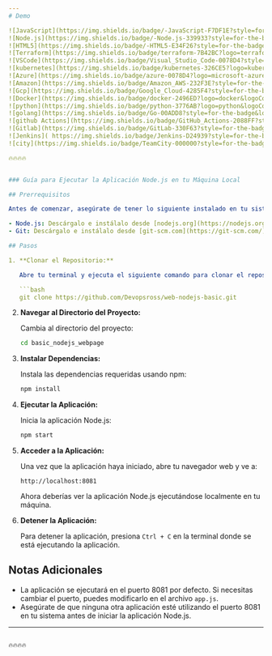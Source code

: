 ```yaml
---
# Demo

![JavaScript](https://img.shields.io/badge/-JavaScript-F7DF1E?style=for-the-badge&logo=JavaScript&logoColor=black)
![Node.js](https://img.shields.io/badge/-Node.js-339933?style=for-the-badge&logo=node.js&logoColor=white)
![HTML5](https://img.shields.io/badge/-HTML5-E34F26?style=for-the-badge&logo=html5&logoColor=white)
![Terraform](https://img.shields.io/badge/terraform-7B42BC?logo=terraform&logoColor=white&style=for-the-badge)
![VSCode](https://img.shields.io/badge/Visual_Studio_Code-0078D4?style=for-the-badge&logo=visual%20studio%20code&logoColor=white)
![kubernetes](https://img.shields.io/badge/kubernetes-326CE5?logo=kubernetes&logoColor=white&style=for-the-badge)
![Azure](https://img.shields.io/badge/azure-0078D4?logo=microsoft-azure&logoColor=white&style=for-the-badge)
![Amazon](https://img.shields.io/badge/Amazon_AWS-232F3E?style=for-the-badge&logo=amazon-aws&logoColor=white)
![Gcp](https://img.shields.io/badge/Google_Cloud-4285F4?style=for-the-badge&logo=google-cloud&logoColor=white)
![Docker](https://img.shields.io/badge/docker-2496ED?logo=docker&logoColor=white&style=for-the-badge)
![python](https://img.shields.io/badge/python-3776AB?logo=python&logoColor=white&style=for-the-badge)
![golang](https://img.shields.io/badge/Go-00ADD8?style=for-the-badge&logo=go&logoColor=white)
![github Actions](https://img.shields.io/badge/GitHub_Actions-2088FF?style=for-the-badge&logo=github-actions&logoColor=white)
![Gitlab](https://img.shields.io/badge/GitLab-330F63?style=for-the-badge&logo=gitlab&logoColor=white)
![Jenkins](	https://img.shields.io/badge/Jenkins-D24939?style=for-the-badge&logo=Jenkins&logoColor=white)
![city](https://img.shields.io/badge/TeamCity-000000?style=for-the-badge&logo=TeamCity&logoColor=white)

🔥🔥🔥🔥


### Guía para Ejecutar la Aplicación Node.js en tu Máquina Local

## Prerrequisitos

Antes de comenzar, asegúrate de tener lo siguiente instalado en tu sistema:

- Node.js: Descárgalo e instálalo desde [nodejs.org](https://nodejs.org/)
- Git: Descárgalo e instálalo desde [git-scm.com](https://git-scm.com/)

## Pasos

1. **Clonar el Repositorio:**

   Abre tu terminal y ejecuta el siguiente comando para clonar el repositorio:

   ```bash
   git clone https://github.com/Devopsross/web-nodejs-basic.git
   ```

2. **Navegar al Directorio del Proyecto:**

   Cambia al directorio del proyecto:

   ```bash
   cd basic_nodejs_webpage
   ```

3. **Instalar Dependencias:**

   Instala las dependencias requeridas usando npm:

   ```bash
   npm install
   ```

4. **Ejecutar la Aplicación:**

   Inicia la aplicación Node.js:

   ```bash
   npm start
   ```

5. **Acceder a la Aplicación:**

   Una vez que la aplicación haya iniciado, abre tu navegador web y ve a:

   ```
   http://localhost:8081
   ```

   Ahora deberías ver la aplicación Node.js ejecutándose localmente en tu máquina.

6. **Detener la Aplicación:**

   Para detener la aplicación, presiona `Ctrl + C` en la terminal donde se está ejecutando la aplicación.

## Notas Adicionales

- La aplicación se ejecutará en el puerto 8081 por defecto. Si necesitas cambiar el puerto, puedes modificarlo en el archivo `app.js`.
- Asegúrate de que ninguna otra aplicación esté utilizando el puerto 8081 en tu sistema antes de iniciar la aplicación Node.js.

---
```

🔥🔥🔥🔥
